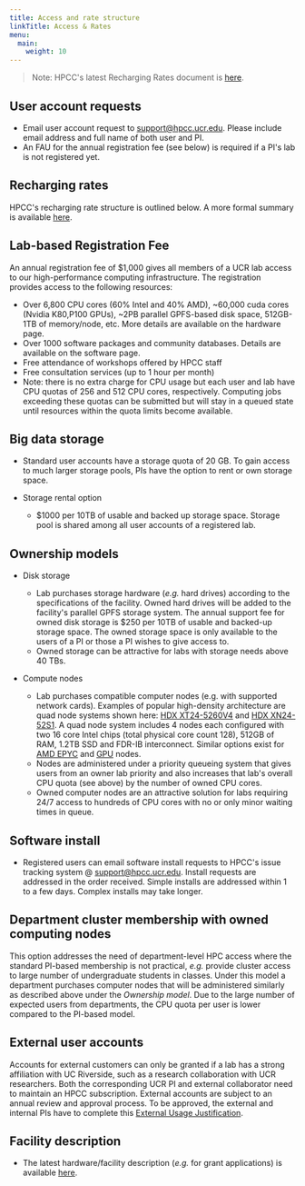 ```yaml
---
title: Access and rate structure
linkTitle: Access & Rates
menu:
  main:
    weight: 10
---
```

> Note: HPCC's latest Recharging Rates document is [here](http://hpcc.ucr.edu/docs.html). 

## User account requests

* Email user account request to [support@hpcc.ucr.edu](mailto:support@hpcc.ucr.edu). Please include email address and full name of both user and PI.
* An FAU for the annual registration fee (see below) is required if a PI's lab is not registered yet.

## Recharging rates

HPCC's recharging rate structure is outlined below. A more formal summary is available [here](http://hpcc.ucr.edu/docs.html). 

## Lab-based Registration Fee

An annual registration fee of $1,000 gives all members of a UCR lab access to our high-performance computing infrastructure.
The registration provides access to the following resources: 

  * Over 6,800 CPU cores (60% Intel and 40% AMD), ~60,000 cuda cores (Nvidia K80,P100 GPUs), ~2PB parallel GPFS-based disk space, 512GB-1TB of memory/node, etc. More details are available on the hardware page.
  * Over 1000 software packages and community databases. Details are available on the software page.
  * Free attendance of workshops offered by HPCC staff
  * Free consultation services (up to 1 hour per month)
  * Note: there is no extra charge for CPU usage but each user and lab have CPU quotas of 256 and 512 CPU cores, respectively. Computing jobs exceeding these quotas can be submitted but will stay in a queued state until resources within the quota limits become available. 

## Big data storage

* Standard user accounts have a storage quota of 20 GB. To gain access to much larger storage pools, PIs have the option to rent or own storage space.
* Storage rental option
    
    * $1000 per 10TB of usable and backed up storage space. Storage pool is shared among all user accounts of a registered lab.
 
## Ownership models

* Disk storage
        
    * Lab purchases storage hardware (_e.g._ hard drives) according to the specifications of the facility. Owned hard drives will be added to the facility's parallel GPFS storage system. The annual support fee for owned disk storage is $250 per 10TB of usable and backed-up storage space. The owned storage space is only available to the users of a PI or those a PI wishes to give access to.
    * Owned storage can be attractive for labs with storage needs above 40 TBs.

* Compute nodes
        
    * Lab purchases compatible computer nodes (e.g. with supported network cards). Examples of popular high-density architecture are quad node systems shown here: [HDX XT24-5260V4](http://www.thinkmate.com/system/hdx-xt24-5260v4-sas3) and [HDX XN24-52S1](https://www.thinkmate.com/system/hdx-xn24-52s1). A quad node system includes 4 nodes each configured with two 16 core Intel chips (total physical core count 128), 512GB of RAM, 1.2TB SSD and FDR-IB interconnect. Similar options exist for [AMD EPYC](https://www.gigabyte.com/us/High-Density-Server/H262-Z63-rev-100#ov) and [GPU](https://www.thinkmate.com/systems/servers/gpx) nodes. 
    * Nodes are administered under a priority queueing system that gives users from an owner lab priority and also increases that lab's overall CPU quota (see above) by the number of owned CPU cores.
    * Owned computer nodes are an attractive solution for labs requiring 24/7 access to hundreds of CPU cores with no or only minor waiting times in queue.

## Software install

* Registered users can email software install requests to HPCC's issue tracking system @ [support@hpcc.ucr.edu](mailto:support@hpcc.ucr.edu). Install requests are addressed in the order received. Simple installs are addressed within 1 to a few days. Complex installs may take longer.

<!---
## Startup packages for new PIs
Startup packages are available for variable numbers and architectures of HPC nodes and storage amounts. This includes the following components:

Standard startup packages in the amount of $20K (N=1), $30K (N=2), $40K (N=3)
and so on are available. Note: N refers to the number of HPC nodes below. The
cost for these packages can be covered by the initial complement of new PIs. 

* N HPC node(s): owned by lab for 5 yrs and administered under priority queueing model. After this time the node becomes part of the shared HPCC cluster resources. 

    * Each node with 32* Intel CPU cores (64* logical cores), 512GB RAM and Infiniband interconnect. *The core numbers might nearly double when newer and less expensive Intel chip sets will be released this year. However, the per node cost may be subject to rapid changes (e.g the cost of RAM has increased by several fold in last year).
    * Alternative node architecture (_e.g._ GPU) are available upon request
* Owned HPC nodes with various CPU/GPU architectures, RAM and SSD specifications. Pricing is comptetitive, but will greatly depend on the current market value of HPC components, custom configurations and discounts provided by vendors. 
* Rented big data storage @ $1000 for 10TB per yr covered for 5 yrs; or owned disk storage when storage needs are above 20TB 
* HPCC subscription fee of $1000/yr covered for 5 yrs

To configure a startup HPC package, please contact the facility staff directly.
-->

## Department cluster membership with owned computing nodes

This option addresses the need of department-level HPC access where the standard 
PI-based membership is not practical, _e.g._ provide cluster access to large number of undergraduate
students in classes. Under this model a department purchases computer nodes
that will be administered similarly as described above under the _Ownership
model_. Due to the large number of expected users from departments, the
CPU quota per user is lower compared to the PI-based model.

## External user accounts
Accounts for external customers can only be granted if a lab has a strong
affiliation with UC Riverside, such as a research collaboration with UCR
researchers. Both the corresponding UCR PI and external collaborator need to
maintain an HPCC subscription. External accounts are subject to an annual
review and approval process. To be approved, the external and internal PIs have
to complete this [External Usage Justification](https://bit.ly/32O1lC9).

## Facility description

   * The latest hardware/facility description (_e.g._ for grant applications) is available [here](https://goo.gl/43eOwQ).



